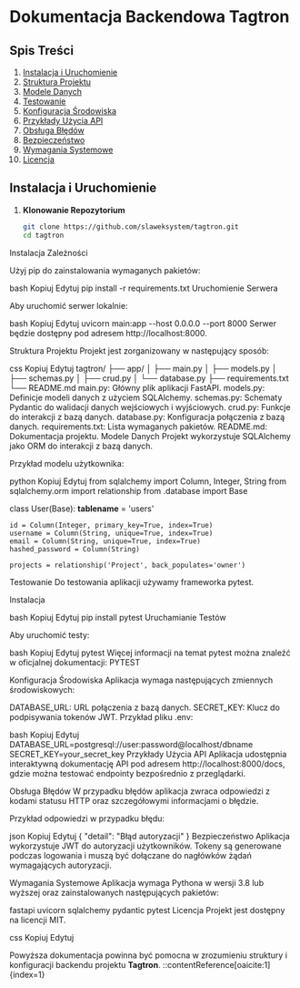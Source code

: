 # Dokumentacja Backendowa Tagtron

## Spis Treści

1. [Instalacja i Uruchomienie](#instalacja-i-uruchomienie)
2. [Struktura Projektu](#struktura-projektu)
3. [Modele Danych](#modele-danych)
4. [Testowanie](#testowanie)
5. [Konfiguracja Środowiska](#konfiguracja-środowiska)
6. [Przykłady Użycia API](#przykłady-użycia-api)
7. [Obsługa Błędów](#obsługa-błędów)
8. [Bezpieczeństwo](#bezpieczeństwo)
9. [Wymagania Systemowe](#wymagania-systemowe)
10. [Licencja](#licencja)

## Instalacja i Uruchomienie

1. **Klonowanie Repozytorium**

   ```bash
   git clone https://github.com/slaweksystem/tagtron.git
   cd tagtron
Instalacja Zależności

Użyj pip do zainstalowania wymaganych pakietów:

bash
Kopiuj
Edytuj
pip install -r requirements.txt
Uruchomienie Serwera

Aby uruchomić serwer lokalnie:

bash
Kopiuj
Edytuj
uvicorn main:app --host 0.0.0.0 --port 8000
Serwer będzie dostępny pod adresem http://localhost:8000.

Struktura Projektu
Projekt jest zorganizowany w następujący sposób:

css
Kopiuj
Edytuj
tagtron/
├── app/
│   ├── main.py
│   ├── models.py
│   ├── schemas.py
│   ├── crud.py
│   └── database.py
├── requirements.txt
└── README.md
main.py: Główny plik aplikacji FastAPI.
models.py: Definicje modeli danych z użyciem SQLAlchemy.
schemas.py: Schematy Pydantic do walidacji danych wejściowych i wyjściowych.
crud.py: Funkcje do interakcji z bazą danych.
database.py: Konfiguracja połączenia z bazą danych.
requirements.txt: Lista wymaganych pakietów.
README.md: Dokumentacja projektu.
Modele Danych
Projekt wykorzystuje SQLAlchemy jako ORM do interakcji z bazą danych.

Przykład modelu użytkownika:

python
Kopiuj
Edytuj
from sqlalchemy import Column, Integer, String
from sqlalchemy.orm import relationship
from .database import Base

class User(Base):
    __tablename__ = 'users'

    id = Column(Integer, primary_key=True, index=True)
    username = Column(String, unique=True, index=True)
    email = Column(String, unique=True, index=True)
    hashed_password = Column(String)

    projects = relationship('Project', back_populates='owner')
Testowanie
Do testowania aplikacji używamy frameworka pytest.

Instalacja

bash
Kopiuj
Edytuj
pip install pytest
Uruchamianie Testów

Aby uruchomić testy:

bash
Kopiuj
Edytuj
pytest
Więcej informacji na temat pytest można znaleźć w oficjalnej dokumentacji: 
PYTEST

Konfiguracja Środowiska
Aplikacja wymaga następujących zmiennych środowiskowych:

DATABASE_URL: URL połączenia z bazą danych.
SECRET_KEY: Klucz do podpisywania tokenów JWT.
Przykład pliku .env:

bash
Kopiuj
Edytuj
DATABASE_URL=postgresql://user:password@localhost/dbname
SECRET_KEY=your_secret_key
Przykłady Użycia API
Aplikacja udostępnia interaktywną dokumentację API pod adresem http://localhost:8000/docs, gdzie można testować endpointy bezpośrednio z przeglądarki.

Obsługa Błędów
W przypadku błędów aplikacja zwraca odpowiedzi z kodami statusu HTTP oraz szczegółowymi informacjami o błędzie.

Przykład odpowiedzi w przypadku błędu:

json
Kopiuj
Edytuj
{
    "detail": "Błąd autoryzacji"
}
Bezpieczeństwo
Aplikacja wykorzystuje JWT do autoryzacji użytkowników. Tokeny są generowane podczas logowania i muszą być dołączane do nagłówków żądań wymagających autoryzacji.

Wymagania Systemowe
Aplikacja wymaga Pythona w wersji 3.8 lub wyższej oraz zainstalowanych następujących pakietów:

fastapi
uvicorn
sqlalchemy
pydantic
pytest
Licencja
Projekt jest dostępny na licencji MIT.

css
Kopiuj
Edytuj

Powyższa dokumentacja powinna być pomocna w zrozumieniu struktury i konfiguracji backendu projektu **Tagtron**.
::contentReference[oaicite:1]{index=1}
 







